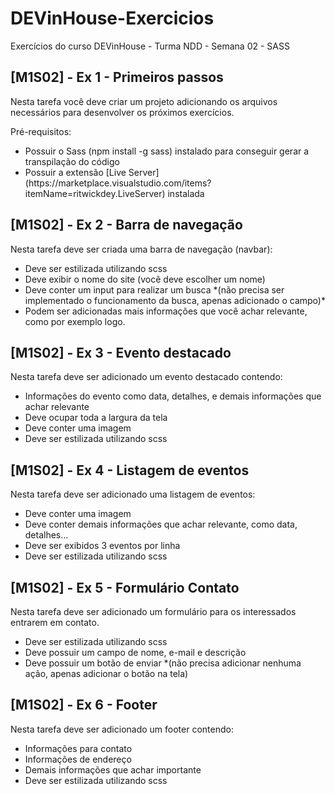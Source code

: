 # DEVinHouse-Exercicios
 Exercícios do curso DEVinHouse - Turma NDD - Semana 02 - SASS
 <h2>[M1S02] - Ex 1 - Primeiros passos</h2>
<p>Nesta tarefa você deve criar um projeto adicionando os arquivos necessários para desenvolver os próximos exercícios.</p>
<p>Pré-requisitos: </p>
<ul>
    <li>Possuir o Sass (npm install -g sass) instalado para conseguir gerar a transpilação do código </li>
    <li>Possuir a extensão [Live Server](https://marketplace.visualstudio.com/items?itemName=ritwickdey.LiveServer) instalada</li>
</ul>

<h2>[M1S02] - Ex 2 - Barra de navegação</h2>
<p>Nesta tarefa deve ser criada uma barra de navegação (navbar):</p>
<ul>
    <li>Deve ser estilizada utilizando scss</li>
    <li>Deve exibir o nome do site (você deve escolher um nome)</li>
    <li>Deve conter um input para realizar um busca *(não precisa ser implementado o funcionamento da busca, apenas adicionado o campo)*</li>
    <li>Podem ser adicionadas mais informações que você achar relevante, como por exemplo logo.</li>
</ul>

<h2>[M1S02] - Ex 3 - Evento destacado</h2>
<p>Nesta tarefa deve ser adicionado um evento destacado contendo:</p>
<ul>
    <li>Informações do evento como data, detalhes,  e demais informações que achar relevante</li>
    <li>Deve ocupar toda a largura da tela</li>
    <li>Deve conter uma imagem</li>
    <li>Deve ser estilizada utilizando scss</li>
</ul>

<h2>[M1S02] - Ex 4 - Listagem de eventos</h2>
<p>Nesta tarefa deve ser adicionado uma listagem de eventos: </p>
<ul>
    <li>Deve conter uma imagem </li>
    <li>Deve conter demais informações que achar relevante, como data, detalhes...</li>
    <li>Deve ser exibidos 3 eventos por linha</li>
    <li>Deve ser estilizada utilizando scss</li>
</ul>

<h2>[M1S02] - Ex 5 - Formulário Contato</h2>
<p>Nesta tarefa deve ser adicionado um formulário para os interessados entrarem em contato.</p>
<ul>
    <li>Deve ser estilizada utilizando scss</li>
    <li>Deve possuir um campo de nome, e-mail e descrição </li>
    <li>Deve possuir um botão de enviar *(não precisa adicionar nenhuma ação, apenas adicionar o botão na tela)</li>
</ul>

<h2>[M1S02] - Ex 6 - Footer</h2>
<p>Nesta tarefa deve ser adicionado um footer contendo:</p>
<ul>
    <li>Informações para contato</li>
    <li>Informações de endereço </li>
    <li>Demais informações que achar importante</li>
    <li>Deve ser estilizada utilizando scss</li>

</ul>

